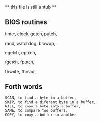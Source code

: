 ** this file is still a stub **

## BIOS routines

  timer,
  clock,
  getch,
  putch,
  
  rand,
  watchdog,
  browup,
  
  egetch,
  eputch,
  
  fgetch,
  fputch,
  
  fhwrite,
  fhread,
  

## Forth words

    SCAN, to find a byte in a buffer, 
    SKIP, to find a diferent byte in a buffer,
    FILL, to copy a byte into a buffer,
    SAME, to compare two buffers,
    COPY, to copy a buffer to another
  
